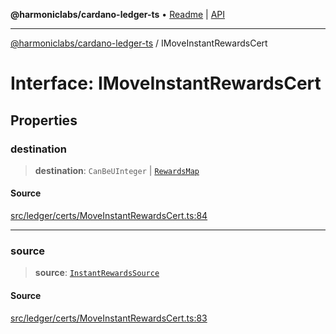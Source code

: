 **@harmoniclabs/cardano-ledger-ts** • [Readme](../Introduction) \| [API](../globals)

***

[@harmoniclabs/cardano-ledger-ts](../Introduction) / IMoveInstantRewardsCert

# Interface: IMoveInstantRewardsCert

## Properties

### destination

> **destination**: `CanBeUInteger` \| [`RewardsMap`](../type-aliases/RewardsMap)

#### Source

[src/ledger/certs/MoveInstantRewardsCert.ts:84](https://github.com/HarmonicLabs/cardano-ledger-ts/blob/d1659b0/src/ledger/certs/MoveInstantRewardsCert.ts#L84)

***

### source

> **source**: [`InstantRewardsSource`](../enumerations/InstantRewardsSource)

#### Source

[src/ledger/certs/MoveInstantRewardsCert.ts:83](https://github.com/HarmonicLabs/cardano-ledger-ts/blob/d1659b0/src/ledger/certs/MoveInstantRewardsCert.ts#L83)
